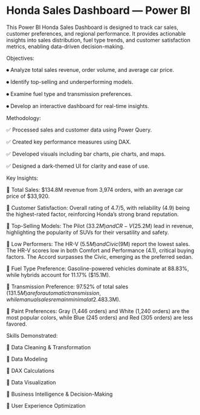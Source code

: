 # Honda Sales Dashboard — Power BI


This Power BI Honda Sales Dashboard is designed to track car sales, customer preferences, and regional performance. It provides actionable insights into sales distribution, fuel type trends, and customer satisfaction metrics, enabling data-driven decision-making.

Objectives:

⏺ Analyze total sales revenue, order volume, and average car price.

⏺ Identify top-selling and underperforming models.

⏺ Examine fuel type and transmission preferences.

⏺ Develop an interactive dashboard for real-time insights.


Methodology:

✅ Processed sales and customer data using Power Query.

✅ Created key performance measures using DAX.

✅ Developed visuals including bar charts, pie charts, and maps.

✅ Designed a dark-themed UI for clarity and ease of use.



Key Insights:

📌 Total Sales: $134.8M revenue from 3,974 orders, with an average car price of $33,920.

📌 Customer Satisfaction: Overall rating of 4.7/5, with reliability (4.9) being the highest-rated factor, reinforcing Honda’s strong brand reputation.

📌 Top-Selling Models: The Pilot ($33.2M) and CR-V ($25.2M) lead in revenue, highlighting the popularity of SUVs for their versatility and safety.

📌 Low Performers: The HR-V ($5.5M) and Civic ($9M) report the lowest sales. The HR-V scores low in both Comfort and Performance (4.1), critical buying factors. The Accord 
surpasses the Civic, emerging as the preferred sedan.

📌 Fuel Type Preference: Gasoline-powered vehicles dominate at 88.83%, while hybrids account for 11.17% ($15.1M).

📌 Transmission Preference: 97.52% of total sales ($131.5M) are for automatic transmission, while manual sales remain minimal at 2.48% ($3.3M).

📌 Paint Preferences: Gray (1,446 orders) and White (1,240 orders) are the most popular colors, while Blue (245 orders) and Red (305 orders) are less favored.




Skills Demonstrated:

🔹 Data Cleaning & Transformation

🔹 Data Modeling

🔹 DAX Calculations

🔹 Data Visualization

🔹 Business Intelligence & Decision-Making

🔹 User Experience Optimization
